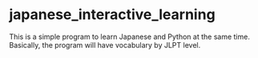 # japanese_interactive_learning
This is a simple program to learn Japanese and Python at the same time. Basically, the program will have vocabulary by JLPT level.
